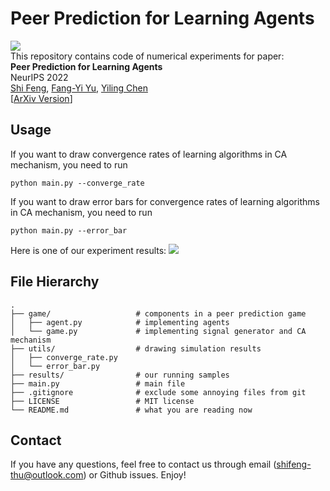 # Peer Prediction for Learning Agents
[![](https://tokei.rs/b1/github/fengtony686/peer-prediction-convergence)](https://github.com/fengtony686/peer-prediction-convergence)    
This repository contains code of numerical experiments for paper:  
**Peer Prediction for Learning Agents**  
NeurIPS 2022  
[Shi Feng](https://fengshi.link), [Fang-Yi Yu](http://www-personal.umich.edu/~fayu/), [Yiling Chen](https://yiling.seas.harvard.edu/)  
[[ArXiv Version](https://arxiv.org/abs/2208.04433)]

## Usage
If you want to draw convergence rates of learning algorithms in CA mechanism, you need to run
```
python main.py --converge_rate
```

If you want to draw error bars for convergence rates of learning algorithms in CA mechanism, you need to run
```
python main.py --error_bar
```

Here is one of our experiment results:
![](https://github.com/fengtony686/peer-prediction-convergence/blob/main/results/converge_rate.png)

## File Hierarchy

```
.
├── game/                   # components in a peer prediction game
│   ├── agent.py            # implementing agents
│   └── game.py             # implementing signal generator and CA mechanism
├── utils/                  # drawing simulation results
│   ├── converge_rate.py
│   └── error_bar.py
├── results/                # our running samples
├── main.py                 # main file
├── .gitignore              # exclude some annoying files from git
├── LICENSE                 # MIT license
└── README.md               # what you are reading now
```

## Contact
If you have any questions, feel free to contact us through email (shifeng-thu@outlook.com) or Github issues. Enjoy!
